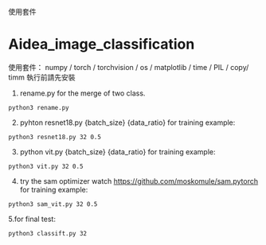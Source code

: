 使用套件


# Aidea_image_classification

使用套件： numpy / torch / torchvision / os / matplotlib / time / PIL / copy/ timm
執行前請先安裝


1. rename.py 
for the merge of two class.
```
python3 rename.py
```

2. pyhton resnet18.py {batch_size} {data_ratio}
for training
example:
```
python3 resnet18.py 32 0.5
```

3. python vit.py  {batch_size} {data_ratio}
for training
example:
```
python3 vit.py 32 0.5
```

4. try the sam optimizer
watch  https://github.com/moskomule/sam.pytorch
for training
example:
```
python3 sam_vit.py 32 0.5
```

5.for final test:
```
python3 classift.py 32
```
